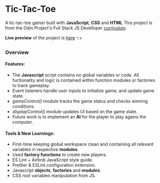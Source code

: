 # Tic-Tac-Toe

A tic-tac-toe gamer built with **JavaScript**, **CSS** and **HTML**
This project is from the Odin Project's Full Stack JS Develloper [curriculum]([https://www.theodinproject.com/lessons/node-path-javascript-tic-tac-toe]).

**Live preview** of the project is [here](https://dr3wsky.github.io/tic-tac-toe/) :point_left:

### Overview

#### **Features:**

- The ****Javascript**** script contains no global variables or code. All fuctionality and logic is contained within function modules or factories to track gameplay.
- Event listeners handle user inputs to initialize game, and update game state.
- *gameControl()* module tracks the game status and checks winning conditions.
- *displayControl()* module updates UI based on the game state.
- Future work is to implement an **AI** for the player to play agains the computer.

#### **Tools & New Learnings:**

- First-time keeping global workspace clean and containing all relevant variables in respective **modules**.
- Used **factory functions** to create new players.
- ES Lint + Airbnb JavaScript style guide.
- Prettier & ESLint configuration extension.
- Javascript **objects**, **factories** and **modules**.
- CSS root variables manipulation from JS.


